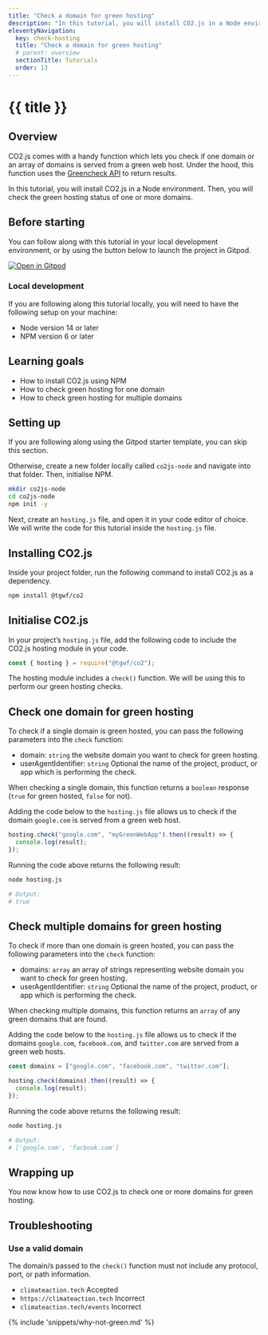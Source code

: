 ```yaml
---
title: "Check a domain for green hosting"
description: "In this tutorial, you will install CO2.js in a Node environment. Then, you will check the green hosting status of one or more domains."
eleventyNavigation:
  key: check-hosting
  title: "Check a domain for green hosting"
  # parent: overview
  sectionTitle: Tutorials
  order: 13
---
```


# {{ title }}

## Overview

CO2.js comes with a handy function which lets you check if one domain or an array of domains is served from a green web host. Under the hood, this function uses the [Greencheck API](/api/greencheck/v3/check-single-domain/) to return results.

In this tutorial, you will install CO2.js in a Node environment. Then, you will check the green hosting status of one or more domains.

## Before starting

You can follow along with this tutorial in your local development environment, or by using the button below to launch the project in Gitpod.

[![Open in Gitpod](https://gitpod.io/button/open-in-gitpod.svg)](https://gitpod.io/#https://github.com/thegreenwebfoundation/gitpod-node-starter)

### Local development

If you are following along this tutorial locally, you will need to have the following setup on your machine:

- Node version 14 or later
- NPM version 6 or later

## Learning goals

- How to install CO2.js using NPM
- How to check green hosting for one domain
- How to check green hosting for multiple domains

## Setting up

If you are following along using the Gitpod starter template, you can skip this section.

Otherwise, create a new folder locally called `co2js-node` and navigate into that folder. Then, initialise NPM.

```bash
mkdir co2js-node
cd co2js-node
npm init -y
```

Next, create an `hosting.js` file, and open it in your code editor of choice. We will write the code for this tutorial inside the `hosting.js` file.

## Installing CO2.js

Inside your project folder, run the following command to install CO2.js as a dependency.

```bash
npm install @tgwf/co2
```

## Initialise CO2.js

In your project’s `hosting.js` file, add the following code to include the CO2.js hosting module in your code.

```js
const { hosting } = require("@tgwf/co2");
```

The hosting module includes a `check()` function. We will be using this to perform our green hosting checks.

## Check one domain for green hosting

To check if a single domain is green hosted, you can pass the following parameters into the `check` function:

- domain: `string` the website domain you want to check for green hosting.
- userAgentIdentifier: `string` <span class="badge align-middle badge-success my-0">Optional</span> the name of the project, product, or app which is performing the check.

When checking a single domain, this function returns a `boolean` response (`true` for green hosted, `false` for not).

Adding the code below to the `hosting.js` file allows us to check if the domain `google.com` is served from a green web host.

```js
hosting.check("google.com", "myGreenWebApp").then((result) => {
  console.log(result);
});
```

Running the code above returns the following result:

```bash
node hosting.js

# Output:
# true
```

## Check multiple domains for green hosting

To check if more than one domain is green hosted, you can pass the following parameters into the `check` function:

- domains: `array` an array of strings representing website domain you want to check for green hosting.
- userAgentIdentifier: `string` <span class="badge align-middle badge-success my-0">Optional</span> the name of the project, product, or app which is performing the check.

When checking multiple domains, this function returns an `array` of any green domains that are found.

Adding the code below to the `hosting.js` file allows us to check if the domains `google.com`, `facebook.com`, and `twitter.com` are served from a green web hosts.

```js
const domains = ["google.com", "facebook.com", "twitter.com"];

hosting.check(domains).then((result) => {
  console.log(result);
});
```

Running the code above returns the following result:

```bash
node hosting.js

# Output:
# ['google.com', 'facbook.com']
```

## Wrapping up

You now know how to use CO2.js to check one or more domains for green hosting.

## Troubleshooting

### Use a valid domain

The domain/s passed to the `check()` function must not include any protocol, port, or path information.

- `climateaction.tech` <span class="badge align-middle badge-success my-0">Accepted</span>
- `https://climateaction.tech` <span class="badge align-middle badge-error my-0">Incorrect</span>
- `climateaction.tech/events` <span class="badge align-middle badge-error my-0">Incorrect</span>

{% include 'snippets/why-not-green.md' %}
